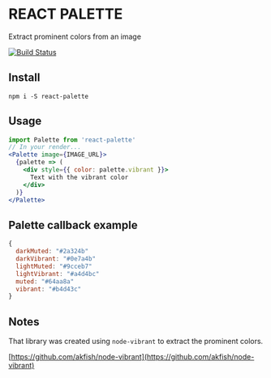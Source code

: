 # REACT PALETTE

Extract prominent colors from an image

[![Build Status](https://travis-ci.org/leonardokl/react-palette.svg?branch=master)](https://travis-ci.org/leonardokl/react-palette)

## Install
```
npm i -S react-palette
```

## Usage
```jsx
import Palette from 'react-palette'
// In your render...
<Palette image={IMAGE_URL}>
  {palette => (
    <div style={{ color: palette.vibrant }}>
      Text with the vibrant color
    </div>
  )}
</Palette>
```

## Palette callback example
```js
{
  darkMuted: "#2a324b"
  darkVibrant: "#0e7a4b"
  lightMuted: "#9cceb7"
  lightVibrant: "#a4d4bc"
  muted: "#64aa8a"
  vibrant: "#b4d43c"
}
```

## Notes

That library was created using `node-vibrant` to extract the prominent colors.

[https://github.com/akfish/node-vibrant](https://github.com/akfish/node-vibrant)